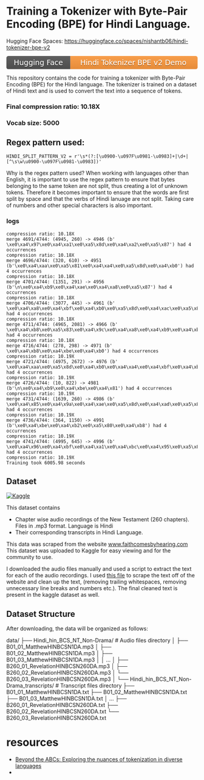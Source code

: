 # Training a Tokenizer with Byte-Pair Encoding (BPE) for Hindi Language.

Hugging Face Spaces: https://huggingface.co/spaces/nishantb06/hindi-tokenizer-bpe-v2

<svg xmlns="http://www.w3.org/2000/svg" xmlns:xlink="http://www.w3.org/1999/xlink" viewBox="0 0 290 20">
  <linearGradient id="b" x2="0" y2="100%">
    <stop offset="0" stop-color="#bbb" stop-opacity=".1"/>
    <stop offset="1" stop-opacity=".1"/>
  </linearGradient>
  <clipPath id="a">
    <rect width="290" height="20" rx="3" fill="#fff"/>
  </clipPath>
  <g clip-path="url(#a)">
    <path fill="#555" d="M0 0h97v20H0z"/>
    <path fill="#FF9B3F" d="M97 0h193v20H97z"/>
    <path fill="url(#b)" d="M0 0h290v20H0z"/>
  </g>
  <g fill="#fff" text-anchor="middle" font-family="DejaVu Sans,Verdana,Geneva,sans-serif" font-size="11">
    <text x="48.5" y="15" fill="#010101" fill-opacity=".3">Hugging Face</text>
    <text x="48.5" y="14">Hugging Face</text>
    <text x="192.5" y="15" fill="#010101" fill-opacity=".3">Hindi Tokenizer BPE v2 Demo</text>
    <text x="192.5" y="14">Hindi Tokenizer BPE v2 Demo</text>
  </g>
</svg>


This repository contains the code for training a tokenizer with Byte-Pair Encoding (BPE) for the Hindi language. The tokenizer is trained on a dataset of Hindi text and is used to convert the text into a sequence of tokens.

### Final compression ratio: 10.18X

### Vocab size: 5000


## Regex pattern used:
`HINDI_SPLIT_PATTERN_V2 = r'\s*(?:[\u0900-\u097F\u0981-\u0983]+|\d+|[^\s\w\u0900-\u097F\u0981-\u0983])'`

Why is the regex pattern used?
When working with languages other than English, it is important to use the regex pattern to ensure that bytes belonging to the same token are not split, thus creating a lot of unknown tokens. 
Therefore it becomes important to ensure that the words are first split by space and that the verbs of Hindi lanuage are not split. Taking care of numbers and other special characters is also important. 

### logs
```
compression ratio: 10.18X
merge 4691/4744: (4945, 260) -> 4946 (b' \xe0\xa4\x97\xe0\xa4\xa1\xe0\xa5\x8d\xe0\xa4\xa2\xe0\xa5\x87') had 4 occurrences
compression ratio: 10.18X
merge 4696/4744: (320, 610) -> 4951 (b'\xe0\xa4\xaa\xe0\xa5\x81\xe0\xa4\xa4\xe0\xa5\x8d\xe0\xa4\xb0') had 4 occurrences
compression ratio: 10.18X
merge 4701/4744: (1351, 291) -> 4956 (b'\n\xe0\xa4\xb9\xe0\xa4\xae\xe0\xa4\xa8\xe0\xa5\x87') had 4 occurrences
compression ratio: 10.18X
merge 4706/4744: (3077, 445) -> 4961 (b' \xe0\xa4\xa8\xe0\xa4\xbf\xe0\xa4\xb0\xe0\xa5\x8d\xe0\xa4\xac\xe0\xa5\x81\xe0\xa4\xa6\xe0\xa5\x8d\xe0\xa4\xa7\xe0\xa4\xbf\xe0\xa4\xaf\xe0\xa5\x8b\xe0\xa4\x82') had 4 occurrences
compression ratio: 10.18X
merge 4711/4744: (4965, 2081) -> 4966 (b' \xe0\xa4\xb8\xe0\xa5\x83\xe0\xa4\x9c\xe0\xa4\xa8\xe0\xa4\xb9\xe0\xa4\xbe\xe0\xa4\xb0') had 4 occurrences
compression ratio: 10.18X
merge 4716/4744: (278, 298) -> 4971 (b' \xe0\xa4\xb8\xe0\xa4\xbe\xe0\xa4\xb0') had 4 occurrences
compression ratio: 10.19X
merge 4721/4744: (4975, 2672) -> 4976 (b' \xe0\xa4\xaa\xe0\xa5\x8d\xe0\xa4\xb0\xe0\xa4\xa4\xe0\xa4\xbf\xe0\xa4\xb5\xe0\xa4\xb0\xe0\xa5\x8d\xe0\xa4\xb7') had 4 occurrences
compression ratio: 10.19X
merge 4726/4744: (10, 822) -> 4981 (b'\n\xe0\xa4\xb9\xe0\xa4\xbe\xe0\xa4\x81') had 4 occurrences
compression ratio: 10.19X
merge 4731/4744: (1639, 260) -> 4986 (b' \xe0\xa4\x85\xe0\xa4\x9a\xe0\xa4\xae\xe0\xa5\x8d\xe0\xa4\xad\xe0\xa5\x87') had 4 occurrences
compression ratio: 10.19X
merge 4736/4744: (364, 1150) -> 4991 (b'\xe0\xa4\xbe\xe0\xa4\xb2\xe0\xa5\x80\xe0\xa4\xb8') had 4 occurrences
compression ratio: 10.19X
merge 4741/4744: (4995, 645) -> 4996 (b' \xe0\xa4\x96\xe0\xa4\xbf\xe0\xa4\xa1\xe0\xa4\xbc\xe0\xa4\x95\xe0\xa5\x80') had 4 occurrences
compression ratio: 10.19X
Training took 6005.98 seconds
```



## Dataset

[![Kaggle](https://img.shields.io/badge/Kaggle-20BEFF?style=for-the-badge&logo=Kaggle&logoColor=white)](https://www.kaggle.com/datasets/nishantbhansali/new-testament-readings-in-hindi-260-chapters)

This dataset contains

- Chapter wise audio recordings of the New Testament (260 chapters). Files in .mp3 format. Language is Hindi
- Their corresponding transcripts in Hindi Language.

This data was scraped from the website www.faithcomesbyhearing.com
This dataset was uploaded to Kaggle for easy viewing and for the community to use.

I downloaded the audio files manually and used a script to extract the text for each of the audio recordings. I used [this file](https://github.com/nishantb06/sarvam/blob/main/part2/scraping_final.ipynb) to scrape the text off of the website and clean up the text, (removing trailing whitespaces, removing unnecessary line breaks and numbers etc.). The final cleaned text is present in the kaggle dataset as well.

## Dataset Structure

After downloading, the data will be organized as follows:

data/
├── Hindi_hin_BCS_NT_Non-Drama/ # Audio files directory
│ ├── B01_01_MatthewHINBCSN1DA.mp3
│ ├── B01_02_MatthewHINBCSN1DA.mp3
│ ├── B01_03_MatthewHINBCSN1DA.mp3
│ │ ...
│ ├── B260_01_RevelationHINBCSN260DA.mp3
│ ├── B260_02_RevelationHINBCSN260DA.mp3
│ └── B260_03_RevelationHINBCSN260DA.mp3
│
└── Hindi_hin_BCS_NT_Non-Drama_transcripts/ # Transcript files directory
├── B01_01_MatthewHINBCSN1DA.txt
├── B01_02_MatthewHINBCSN1DA.txt
├── B01_03_MatthewHINBCSN1DA.txt
│ ...
├── B260_01_RevelationHINBCSN260DA.txt
├── B260_02_RevelationHINBCSN260DA.txt
└── B260_03_RevelationHINBCSN260DA.txt

# resources

- [Beyond the ABCs: Exploring the nuances of tokenization in diverse languages](https://www.icodeformybhasa.com/p/beyond-the-abcs-exploring-the-nuances)
-
